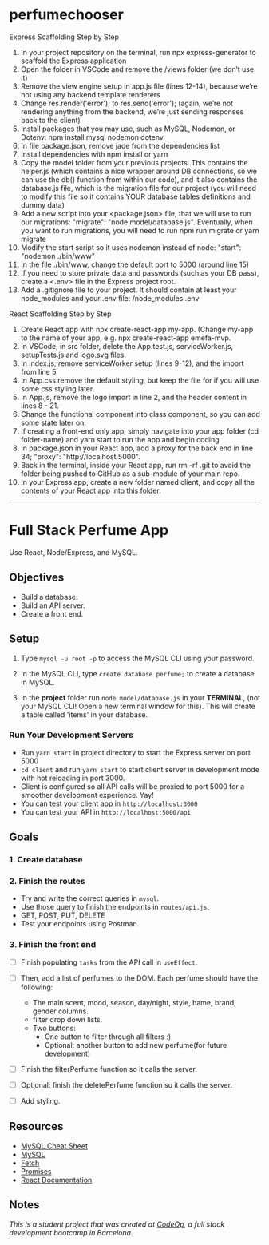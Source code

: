 # perfumechooser

Express Scaffolding Step by Step

1. In your project repository on the terminal, run npx express-generator to scaffold the Express application
2. Open the folder in VSCode and remove the /views folder (we don’t use it)
3. Remove the view engine setup in app.js file (lines 12-14), because we’re not using any backend template renderers
4. Change res.render('error'); to res.send('error'); (again, we’re not rendering anything from the backend, we’re just sending responses back to the client)
5. Install packages that you may use, such as MySQL, Nodemon, or Dotenv: npm install mysql nodemon dotenv
6. In file package.json, remove jade from the dependencies list
7. Install dependencies with npm install or yarn
8. Copy the model folder from your previous projects. This contains the helper.js (which contains a nice wrapper around DB connections, so we can use the db() function from within our code), and it also contains the database.js file, which is the migration file for our project (you will need to modify this file so it contains YOUR database tables definitions and dummy data)
9. Add a new script into your <package.json> file, that we will use to run our migrations: "migrate": "node model/database.js". Eventually, when you want to run migrations, you will need to run npm run migrate or yarn migrate
10. Modify the start script so it uses nodemon instead of node: "start": "nodemon ./bin/www"
11. In the file ./bin/www, change the default port to 5000 (around line 15)
12. If you need to store private data and passwords (such as your DB pass), create a <.env> file in the Express project root.
13. Add a .gitignore file to your project. It should contain at least your node_modules and your .env file: /node_modules .env

React Scaffolding Step by Step

1. Create React app with npx create-react-app my-app. (Change my-app to the name of your app, e.g. npx create-react-app emefa-mvp.
2. In VSCode, in src folder, delete the App.test.js, serviceWorker.js, setupTests.js and logo.svg files.
3. In index.js, remove serviceWorker setup (lines 9-12), and the import from line 5.
4. In App.css remove the default styling, but keep the file for if you will use some css styling later.
5. In App.js, remove the logo import in line 2, and the header content in lines 8 - 21.
6. Change the functional component into class component, so you can add some state later on.
7. If creating a front-end only app, simply navigate into your app folder (cd folder-name) and yarn start to run the app and begin coding
8. In package.json in your React app, add a proxy for the back end in line 34; "proxy": "http://localhost:5000".
9. Back in the terminal, inside your React app, run rm -rf .git to avoid the folder being pushed to GitHub as a sub-module of your main repo.
10. In your Express app, create a new folder named client, and copy all the contents of your React app into this folder.

---

# Full Stack Perfume App

Use React, Node/Express, and MySQL.

## Objectives

- Build a database.
- Build an API server.
- Create a front end.

## Setup

1. Type `mysql -u root -p` to access the MySQL CLI using your password.

2. In the MySQL CLI, type `create database perfume;` to create a database in MySQL.

3. In the **project** folder run `node model/database.js` in your **TERMINAL**, (not your MySQL CLI! Open a new terminal window for this). This will create a table called 'items' in your database.

### Run Your Development Servers

- Run `yarn start` in project directory to start the Express server on port 5000
- `cd client` and run `yarn start` to start client server in development mode with hot reloading in port 3000.
- Client is configured so all API calls will be proxied to port 5000 for a smoother development experience. Yay!
- You can test your client app in `http://localhost:3000`
- You can test your API in `http://localhost:5000/api`

## Goals

### 1. Create database

### 2. Finish the routes

- Try and write the correct queries in `mysql`.
- Use those query to finish the endpoints in `routes/api.js`.
- GET, POST, PUT, DELETE
- Test your endpoints using Postman.

### 3. Finish the front end

- [ ] Finish populating `tasks` from the API call in `useEffect`.

- [ ] Then, add a list of perfumes to the DOM. Each perfume should have the following:
  - The main scent, mood, season, day/night, style, hame, brand, gender columns.
  - filter drop down lists.
  - Two buttons:
    - One button to filter through all filters :)
    - Optional: another button to add new perfume(for future development)
- [ ] Finish the filterPerfume function so it calls the server.
- [ ] Optional: finish the deletePerfume function so it calls the server.
- [ ] Add styling.

## Resources

- [MySQL Cheat Sheet](http://www.mysqltutorial.org/mysql-cheat-sheet.aspx)
- [MySQL](https://dev.mysql.com/doc/refman/8.0/en/database-use.html)
- [Fetch](https://developer.mozilla.org/en-US/docs/Web/API/Fetch_API/Using_Fetch)
- [Promises](https://developer.mozilla.org/en-US/docs/Web/JavaScript/Reference/Global_Objects/Promise)
- [React Documentation](https://reactjs.org/docs/hello-world.html)

## Notes

_This is a student project that was created at [CodeOp](http://CodeOp.tech), a full stack development bootcamp in Barcelona._
